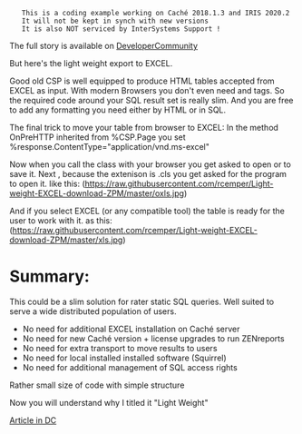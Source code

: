 ~~~
   This is a coding example working on Caché 2018.1.3 and IRIS 2020.2
   It will not be kept in synch with new versions   
   It is also NOT serviced by InterSystems Support !
~~~
The full story is available on [DeveloperCommunity](https://community.intersystems.com/post/light-weight-excel-download)

But here's the light weight export to EXCEL.

Good old CSP is well equipped to produce HTML tables accepted from EXCEL as input.
With modern Browsers you don't even need <head> and  <body> tags.
So the required code around your SQL result set is really slim.
And you are free to add any formatting you need either by HTML or in SQL.

The final trick to move your table from browser to EXCEL:
In the method OnPreHTTP inherited from %CSP.Page you
set %response.ContentType="application/vnd.ms-excel"

Now when you call the class with your browser you get asked to open or to save it.
Next , because the extenison is .cls you get asked for the program to open it.
like this: (https://raw.githubusercontent.com/rcemper/Light-weight-EXCEL-download-ZPM/master/oxls.jpg)

And if you select EXCEL (or any compatible tool) the table is ready for the user to work with it.
as this: (https://raw.githubusercontent.com/rcemper/Light-weight-EXCEL-download-ZPM/master/xls.jpg)

# Summary:

This could be a slim solution for rater static SQL queries.
Well suited to serve a wide distributed population of users.

- No need for additional EXCEL installation on Caché server
- No need for new Caché version + license upgrades to run ZENreports
- No need for extra transport to move results to users
- No need for local installed installed software (Squirrel)
- No need for additional management of SQL access rights

Rather small size of code with simple structure

Now you will understand why I titled it "Light Weight"

[Article in DC](https://community.intersystems.com/post/light-weight-excel-download)
